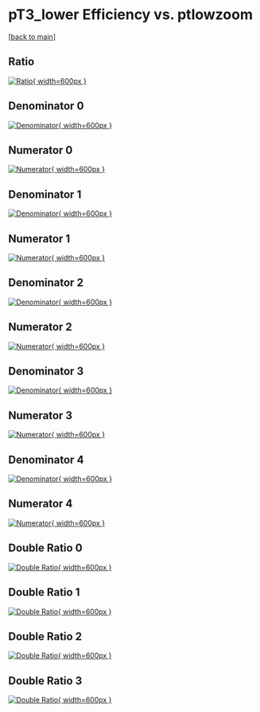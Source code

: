 # pT3_lower Efficiency vs. ptlowzoom

[[back to main](./)]



## Ratio

[![Ratio](../mtv/var/pT3_lower_base_0_-1_eff_ptlowzoom.png){ width=600px }](../mtv/var/pT3_lower_base_0_-1_eff_ptlowzoom.pdf)

## Denominator 0

[![Denominator](../mtv/den/pT3_lower_base_0_-1_eff_ptlowzoom_den0.png){ width=600px }](../mtv/den/pT3_lower_base_0_-1_eff_ptlowzoom_den0.pdf)

## Numerator 0

[![Numerator](../mtv/num/pT3_lower_base_0_-1_eff_ptlowzoom_num0.png){ width=600px }](../mtv/num/pT3_lower_base_0_-1_eff_ptlowzoom_num0.pdf)

## Denominator 1

[![Denominator](../mtv/den/pT3_lower_base_0_-1_eff_ptlowzoom_den1.png){ width=600px }](../mtv/den/pT3_lower_base_0_-1_eff_ptlowzoom_den1.pdf)

## Numerator 1

[![Numerator](../mtv/num/pT3_lower_base_0_-1_eff_ptlowzoom_num1.png){ width=600px }](../mtv/num/pT3_lower_base_0_-1_eff_ptlowzoom_num1.pdf)

## Denominator 2

[![Denominator](../mtv/den/pT3_lower_base_0_-1_eff_ptlowzoom_den2.png){ width=600px }](../mtv/den/pT3_lower_base_0_-1_eff_ptlowzoom_den2.pdf)

## Numerator 2

[![Numerator](../mtv/num/pT3_lower_base_0_-1_eff_ptlowzoom_num2.png){ width=600px }](../mtv/num/pT3_lower_base_0_-1_eff_ptlowzoom_num2.pdf)

## Denominator 3

[![Denominator](../mtv/den/pT3_lower_base_0_-1_eff_ptlowzoom_den3.png){ width=600px }](../mtv/den/pT3_lower_base_0_-1_eff_ptlowzoom_den3.pdf)

## Numerator 3

[![Numerator](../mtv/num/pT3_lower_base_0_-1_eff_ptlowzoom_num3.png){ width=600px }](../mtv/num/pT3_lower_base_0_-1_eff_ptlowzoom_num3.pdf)

## Denominator 4

[![Denominator](../mtv/den/pT3_lower_base_0_-1_eff_ptlowzoom_den4.png){ width=600px }](../mtv/den/pT3_lower_base_0_-1_eff_ptlowzoom_den4.pdf)

## Numerator 4

[![Numerator](../mtv/num/pT3_lower_base_0_-1_eff_ptlowzoom_num4.png){ width=600px }](../mtv/num/pT3_lower_base_0_-1_eff_ptlowzoom_num4.pdf)

## Double Ratio 0

[![Double Ratio](../mtv/ratio/pT3_lower_base_0_-1_eff_ptlowzoom_ratio0.png){ width=600px }](../mtv/ratio/pT3_lower_base_0_-1_eff_ptlowzoom_ratio0.pdf)

## Double Ratio 1

[![Double Ratio](../mtv/ratio/pT3_lower_base_0_-1_eff_ptlowzoom_ratio1.png){ width=600px }](../mtv/ratio/pT3_lower_base_0_-1_eff_ptlowzoom_ratio1.pdf)

## Double Ratio 2

[![Double Ratio](../mtv/ratio/pT3_lower_base_0_-1_eff_ptlowzoom_ratio2.png){ width=600px }](../mtv/ratio/pT3_lower_base_0_-1_eff_ptlowzoom_ratio2.pdf)

## Double Ratio 3

[![Double Ratio](../mtv/ratio/pT3_lower_base_0_-1_eff_ptlowzoom_ratio3.png){ width=600px }](../mtv/ratio/pT3_lower_base_0_-1_eff_ptlowzoom_ratio3.pdf)

